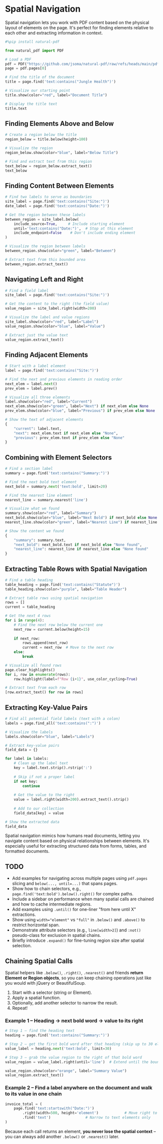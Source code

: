 # Spatial Navigation

Spatial navigation lets you work with PDF content based on the physical layout of elements on the page. It's perfect for finding elements relative to each other and extracting information in context.

```python
#%pip install natural-pdf
```

```python
from natural_pdf import PDF

# Load a PDF
pdf = PDF("https://github.com/jsoma/natural-pdf/raw/refs/heads/main/pdfs/01-practice.pdf")
page = pdf.pages[0]

# Find the title of the document
title = page.find('text:contains("Jungle Health")')

# Visualize our starting point
title.show(color="red", label="Document Title")

# Display the title text
title.text
```

## Finding Elements Above and Below

```python
# Create a region below the title
region_below = title.below(height=100)

# Visualize the region
region_below.show(color="blue", label="Below Title")

# Find and extract text from this region
text_below = region_below.extract_text()
text_below
```

## Finding Content Between Elements

```python
# Find two labels to serve as boundaries
site_label = page.find('text:contains("Site:")')
date_label = page.find('text:contains("Date:")')

# Get the region between these labels
between_region = site_label.below(
    include_source=True,     # Include starting element
    until='text:contains("Date:")',  # Stop at this element
    include_endpoint=False    # Don't include ending element
)

# Visualize the region between labels
between_region.show(color="green", label="Between")

# Extract text from this bounded area
between_region.extract_text()
```

## Navigating Left and Right

```python
# Find a field label
site_label = page.find('text:contains("Site:")')

# Get the content to the right (the field value)
value_region = site_label.right(width=200)

# Visualize the label and value regions
site_label.show(color="red", label="Label")
value_region.show(color="blue", label="Value")

# Extract just the value text
value_region.extract_text()
```

## Finding Adjacent Elements

```python
# Start with a label element
label = page.find('text:contains("Site:")')

# Find the next and previous elements in reading order
next_elem = label.next()
prev_elem = label.prev()

# Visualize all three elements
label.show(color="red", label="Current")
next_elem.show(color="green", label="Next") if next_elem else None
prev_elem.show(color="blue", label="Previous") if prev_elem else None

# Show the text of adjacent elements
{
    "current": label.text,
    "next": next_elem.text if next_elem else "None",
    "previous": prev_elem.text if prev_elem else "None"
}
```

## Combining with Element Selectors

```python
# Find a section label
summary = page.find('text:contains("Summary:")')

# Find the next bold text element
next_bold = summary.next('text:bold', limit=20)

# Find the nearest line element
nearest_line = summary.nearest('line')

# Visualize what we found
summary.show(color="red", label="Summary")
next_bold.show(color="blue", label="Next Bold") if next_bold else None
nearest_line.show(color="green", label="Nearest Line") if nearest_line else None

# Show the content we found
{
    "summary": summary.text,
    "next_bold": next_bold.text if next_bold else "None found",
    "nearest_line": nearest_line if nearest_line else "None found"
}
```

## Extracting Table Rows with Spatial Navigation

```python
# Find a table heading
table_heading = page.find('text:contains("Statute")')
table_heading.show(color="purple", label="Table Header")

# Extract table rows using spatial navigation
rows = []
current = table_heading

# Get the next 4 rows
for i in range(4):
    # Find the next row below the current one
    next_row = current.below(height=15)
    
    if next_row:
        rows.append(next_row)
        current = next_row  # Move to the next row
    else:
        break

# Visualize all found rows
page.clear_highlights()
for i, row in enumerate(rows):
    row.highlight(label=f"Row {i+1}", use_color_cycling=True)
```

```python
# Extract text from each row
[row.extract_text() for row in rows]
```

## Extracting Key-Value Pairs

```python
# Find all potential field labels (text with a colon)
labels = page.find_all('text:contains(":")') 

# Visualize the labels
labels.show(color="blue", label="Labels")

# Extract key-value pairs
field_data = {}

for label in labels:
    # Clean up the label text
    key = label.text.strip().rstrip(':')
    
    # Skip if not a proper label
    if not key:
        continue
    
    # Get the value to the right
    value = label.right(width=200).extract_text().strip()
    
    # Add to our collection
    field_data[key] = value

# Show the extracted data
field_data
```

Spatial navigation mimics how humans read documents, letting you navigate content based on physical relationships between elements. It's especially useful for extracting structured data from forms, tables, and formatted documents.

## TODO

* Add examples for navigating across multiple pages using `pdf.pages` slicing and `below(..., until=...)` that spans pages.
* Show how to chain selectors, e.g., `page.find('text:bold').below().right()` for complex paths.
* Include a sidebar on performance when many spatial calls are chained and how to cache intermediate regions.
* Add examples using `.until()` for one-liner "from here until X" extractions.
* Show using `width="element"` vs `"full"` in `.below()` and `.above()` to restrict horizontal span.
* Demonstrate attribute selectors (e.g., `line[width>2]`) and `:not()` pseudo-class for exclusion in spatial chains.
* Briefly introduce `.expand()` for fine-tuning region size after spatial selection.

## Chaining Spatial Calls

Spatial helpers like `.below()`, `.right()`, `.nearest()` and friends **return Element or Region objects**, so you can keep chaining operations just like you would with jQuery or BeautifulSoup.

1. Start with a selector (string or Element).
2. Apply a spatial function.
3. Optionally, add another selector to narrow the result.
4. Repeat!

### Example 1 – Heading → next bold word → value to its right

```python
# Step 1 – find the heading text
heading = page.find('text:contains("Summary:")')

# Step 2 – get the first bold word after that heading (skip up to 30 elements)
value_label = heading.next('text:bold', limit=30)

# Step 3 – grab the value region to the right of that bold word
value_region = value_label.right(until='line')  # Extend until the boundary line

value_region.show(color="orange", label="Summary Value")
value_region.extract_text()
```

### Example 2 – Find a label anywhere on the document and walk to its value in one chain

```python
invoice_total = (
    page.find('text:startswith("Date:")')
        .right(width=500, height='element')            # Move right to get the amount region
        .find('text')                # Narrow to text elements only
)
```

Because each call returns an element, **you never lose the spatial context** – you can always add another `.below()` or `.nearest()` later.

